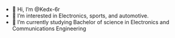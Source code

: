 - 👋 Hi, I’m @Kedx-6r
- 👀 I’m interested in Electronics, sports, and automotive.
- 🌱 I’m currently studying Bachelor of science in Electronics and Communications Engineering


<!---
Kedx-6r/Kedx-6r is a ✨ special ✨ repository because its `README.md` (this file) appears on your GitHub profile.
You can click the Preview link to take a look at your changes.
--->
